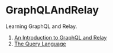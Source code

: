 # GraphQLAndRelay

Learning GraphQL and Relay.

1. [An Introduction to GraphQL and Relay](01_introduction.md)
2. [The Query Language](02_query.md)
